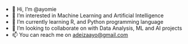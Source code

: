 - 👋 Hi, I’m @ayomie
- 👀 I’m interested in Machine Learning and Artificial Intelligence
- 🌱 I’m currently learning R, and Python programming language
- 💞️ I’m looking to collaborate on with Data Analysis, ML and AI projects
- 📫 You can reach me on adeizaayo@gmail.com

<!---
ayomie/ayomie is a ✨ special ✨ repository because its `README.md` (this file) appears on your GitHub profile.
You can click the Preview link to take a look at your changes.
--->
